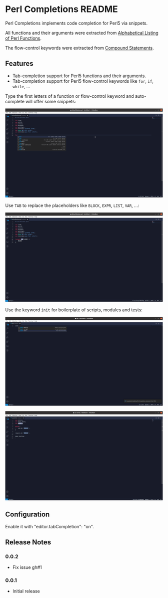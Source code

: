 # Perl Completions README

Perl Completions implements code completion for Perl5 via snippets.

All functions and their arguments were extracted from [Alphabetical Listing of Perl Functions](https://perldoc.perl.org/perlfunc#Alphabetical-Listing-of-Perl-Functions).

The flow-control keywords were extracted from [Compound Statements](https://perldoc.perl.org/perlsyn#Compound-Statements).

## Features

- Tab-completion support for Perl5 functions and their arguments.
- Tab-completion support for Perl5 flow-control keywords like `for`, `if`, `while`, ... 

Type the first letters of a function or flow-control keyword and auto-complete will offer some snippets:

![auto-complete snippets](./images/function.png)

Use `TAB` to replace the placeholders like `BLOCK`, `EXPR`, `LIST`, `VAR`, ...: 

![tab stops](./images/function-arguments.png)

Use the keyword `init` for boilerplate of scripts, modules and tests:

![init boilerplate](./images/init.png)

![test boilerplate](./images/init-test.png)

## Configuration

Enable it with "editor.tabCompletion": "on".

## Release Notes

### 0.0.2

- Fix issue gh#1

### 0.0.1

- Initial release
